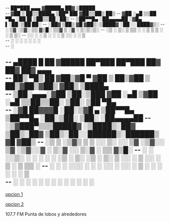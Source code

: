 <p> 

--   ██▀███   ▄▄▄      ▓█████▄  ██▓ ▒█████  
--  ▓██ ▒ ██▒▒████▄    ▒██▀ ██▌▓██▒▒██▒  ██▒
--  ▓██ ░▄█ ▒▒██  ▀█▄  ░██   █▌▒██▒▒██░  ██▒
--  ▒██▀▀█▄  ░██▄▄▄▄██ ░▓█▄   ▌░██░▒██   ██░
--  ░██▓ ▒██▒ ▓█   ▓██▒░▒████▓ ░██░░ ████▓▒░
--  ░ ▒▓ ░▒▓░ ▒▒   ▓▒█░ ▒▒▓  ▒ ░▓  ░ ▒░▒░▒░ 
--    ░▒ ░ ▒░  ▒   ▒▒ ░ ░ ▒  ▒  ▒ ░  ░ ▒ ▒░ 
--    ░░   ░   ░   ▒    ░ ░  ░  ▒ ░░ ░ ░ ▒  
--     ░           ░  ░   ░     ░      ░ ░  
--                      ░                   

<p>

--    ▄████  █    ██ ▓█████  ██▀███   ██▀███   ██▓ ██▓     ██▓     ▄▄▄      
--   ██▒ ▀█▒ ██  ▓██▒▓█   ▀ ▓██ ▒ ██▒▓██ ▒ ██▒▓██▒▓██▒    ▓██▒    ▒████▄    
--  ▒██░▄▄▄░▓██  ▒██░▒███   ▓██ ░▄█ ▒▓██ ░▄█ ▒▒██▒▒██░    ▒██░    ▒██  ▀█▄  
--  ░▓█  ██▓▓▓█  ░██░▒▓█  ▄ ▒██▀▀█▄  ▒██▀▀█▄  ░██░▒██░    ▒██░    ░██▄▄▄▄██ 
--  ░▒▓███▀▒▒▒█████▓ ░▒████▒░██▓ ▒██▒░██▓ ▒██▒░██░░██████▒░██████▒ ▓█   ▓██▒
--   ░▒   ▒ ░▒▓▒ ▒ ▒ ░░ ▒░ ░░ ▒▓ ░▒▓░░ ▒▓ ░▒▓░░▓  ░ ▒░▓  ░░ ▒░▓  ░ ▒▒   ▓▒█░
--    ░   ░ ░░▒░ ░ ░  ░ ░  ░  ░▒ ░ ▒░  ░▒ ░ ▒░ ▒ ░░ ░ ▒  ░░ ░ ▒  ░  ▒   ▒▒ ░
--  ░ ░   ░  ░░░ ░ ░    ░     ░░   ░   ░░   ░  ▒ ░  ░ ░     ░ ░     ░   ▒   
--        ░    ░        ░  ░   ░        ░      ░      ░  ░    ░  ░      ░  ░
--                                                                          



<p>
<p>
<a href="http://giss.tv:8001/guerrillaradio.ogg">opcion 1</a>
<p>
<p>
<a href="https://guerrillaradio.github.io/prendelaradio/">opcion 2</a>
<p>
<p>
107.7 FM Punta de lobos y alrededores
<p>
<p>
